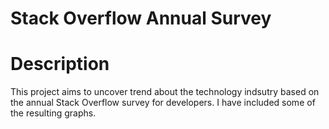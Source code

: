 # Stack Overflow Annual Survey
# Description
This project aims to uncover trend about the
technology indsutry based on the annual Stack Overflow survey for developers. I have included
some of the resulting graphs.
